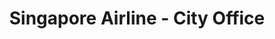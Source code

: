 ---
title: "Singapore Airline - City Office"
url: /karachi/singapore-airline-city-office/
shop: Reisebüro
---